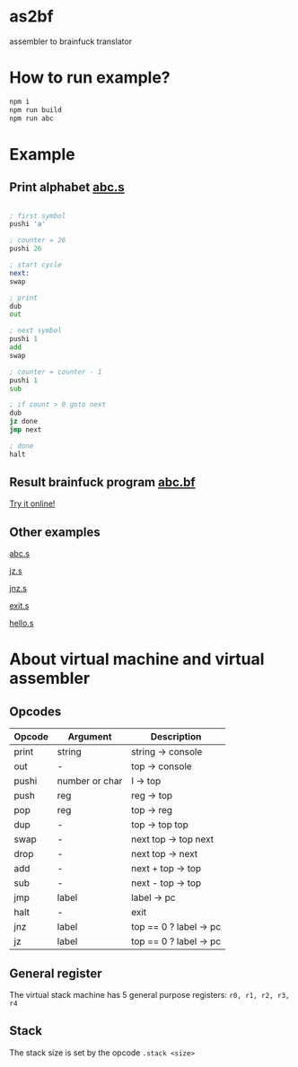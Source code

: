 as2bf
===========
assembler to brainfuck translator

# How to run example?

```sh
npm i
npm run build
npm run abc
```

# Example

##  Print alphabet [abc.s](examples/abc.s)

```asm

; first symbol
pushi 'a'

; counter = 26
pushi 26

; start cycle
next:
swap

; print 
dub
out

; next symbol
pushi 1
add
swap

; counter = counter - 1
pushi 1
sub

; if count > 0 goto next
dub
jz done
jmp next

; done
halt
```

## Result brainfuck program [abc.bf](examples/abc.bf)

[Try it online!](https://tio.run/##7dLBCsIwDADQDyrzC8J@ZPSggiCCB8Hvn45t9TDnBHV4eDmF0DZpeLvL9ng@XPentq1LNFWOpqpT5Jks/To@GyL6uJ8pHxpKaSjkrpTqHOXo@PfxcuR39zHp9mhX@j3plKatNt0b/WAz2cJGSvbilYhYdz/DYNXSYGtt@c/Wgw8@@OCDDz744IMPPvjggw8@@OCDDz744IMPPvjggw8@@OCDDz744IMPPvjggw8@@OCDDz744IMPPvjggw8@@OCDDz74fJ9P294A "brainfuck – Try It Online")


## Other examples

[abc.s](examples/abc.s)

[jz.s](examples/jz.s)

[jnz.s](examples/jnz.s)

[exit.s](examples/exit.s)

[hello.s](examples/hello.s)


# About virtual machine and virtual assembler

## Opcodes


| Opcode 	 | Argument 	 | Description               |
|--------	 |----------	 |-------------------------- |
| print  	 | string    	 | string → console          |
| out    	 | -         	 | top → console	         |
| pushi      | number or char| I → top                   |
| push       | reg           | reg → top                 |
| pop        | reg           | top → reg                 |
| dup        | -             | top → top top             |
| swap       | -             | next top → top next       |
| drop       | -             | next top → next           |
| add        | -             | next + top → top          |
| sub        | -             | next - top → top          |
| jmp        | label         | label → pc                |
| halt       | -             | exit                      | 
| jnz        | label         | top == 0 ? label → pc     |
| jz         | label         | top == 0 ? label → pc     |

## General register

The virtual stack machine has 5 general purpose registers: `r0, r1, r2, r3, r4`

## Stack

The stack size is set by the opcode `.stack <size>`

